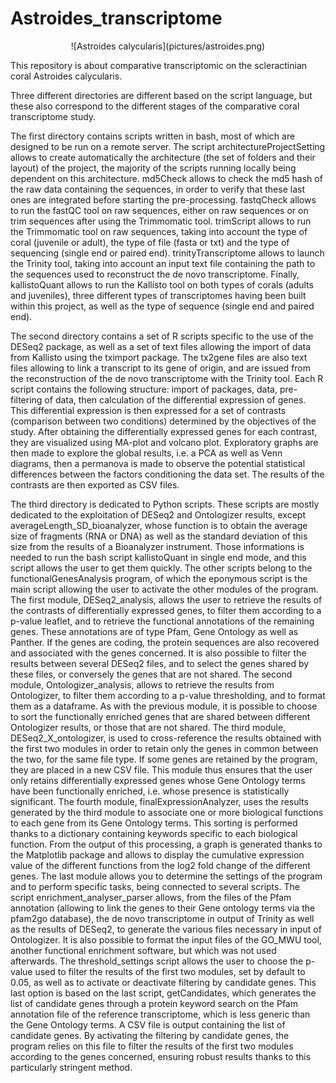 # Astroides_transcriptome

<center>
![Astroides calycularis](pictures/astroides.png)
</center>
  
This repository is about comparative transcriptomic on the scleractinian coral Astroides calycularis.

Three different directories are different based on the script language, but these also correspond to the different stages of the comparative coral transcriptome study.

The first directory contains scripts written in bash, most of which are designed to be run on a remote server. The script architectureProjectSetting allows to create automatically the architecture (the set of folders and their layout) of the project, the majority of the scripts running locally being dependent on this architecture. md5Check allows to check the md5 hash of the raw data containing the sequences, in order to verify that these last ones are integrated before starting the pre-processing. fastqCheck allows to run the fastQC tool on raw sequences, either on raw sequences or on trim sequences after using the Trimmomatic tool. trimScript allows to run the Trimmomatic tool on raw sequences, taking into account the type of coral (juvenile or adult), the type of file (fasta or txt) and the type of sequencing (single end or paired end). trinityTranscriptome allows to launch the Trinity tool, taking into account an input text file containing the path to the sequences used to reconstruct the de novo transcriptome. Finally, kallistoQuant allows to run the Kallisto tool on both types of corals (adults and juveniles), three different types of transcriptomes having been built within this project, as well as the type of sequence (single end and paired end).

The second directory contains a set of R scripts specific to the use of the DESeq2 package, as well as a set of text files allowing the import of data from Kallisto using the tximport package. The tx2gene files are also text files allowing to link a transcript to its gene of origin, and are issued from the reconstruction of the de novo transcriptome with the Trinity tool. Each R script contains the following structure: import of packages, data, pre-filtering of data, then calculation of the differential expression of genes. This differential expression is then expressed for a set of contrasts (comparison between two conditions) determined by the objectives of the study. After obtaining the differentially expressed genes for each contrast, they are visualized using MA-plot and volcano plot. Exploratory graphs are then made to explore the global results, i.e. a PCA as well as Venn diagrams, then a permanova is made to observe the potential statistical differences between the factors conditioning the data set. The results of the contrasts are then exported as CSV files.

The third directory is dedicated to Python scripts. These scripts are mostly dedicated to the exploitation of DESeq2 and Ontologizer results, except averageLength_SD_bioanalyzer, whose function is to obtain the average size of fragments (RNA or DNA) as well as the standard deviation of this size from the results of a Bioanalyzer instrument. Those informations is needed to run the bash script kallistoQuant in single end mode, and this script allows the user to get them quickly. The other scripts belong to the functionalGenesAnalysis program, of which the eponymous script is the main script allowing the user to activate the other modules of the program. The first module, DESeq2_analysis, allows the user to retrieve the results of the contrasts of differentially expressed genes, to filter them according to a p-value leaflet, and to retrieve the functional annotations of the remaining genes. These annotations are of type Pfam, Gene Ontology as well as Panther. If the genes are coding, the protein sequences are also recovered and associated with the genes concerned. It is also possible to filter the results between several DESeq2 files, and to select the genes shared by these files, or conversely the genes that are not shared.
The second module, Ontologizer_analysis, allows to retrieve the results from Ontologizer, to filter them according to a p-value thresholding, and to format them as a dataframe. As with the previous module, it is possible to choose to sort the functionally enriched genes that are shared between different Ontologizer results, or those that are not shared. 
The third module, DESeq2_X_ontologizer, is used to cross-reference the results obtained with the first two modules in order to retain only the genes in common between the two, for the same file type. If some genes are retained by the program, they are placed in a new CSV file. This module thus ensures that the user only retains differentially expressed genes whose Gene Ontology terms have been functionally enriched, i.e. whose presence is statistically significant. The fourth module, finalExpressionAnalyzer, uses the results generated by the third module to associate one or more biological functions to each gene from its Gene Ontology terms. This sorting is performed thanks to a dictionary containing keywords specific to each biological function. From the output of this processing, a graph is generated thanks to the Matplotlib package and allows to display the cumulative expression value of the different functions from the log2 fold change of the different genes.
The last module allows you to determine the settings of the program and to perform specific tasks, being connected to several scripts. The script enrichment_analyser_parser allows, from the files of the Pfam annotation (allowing to link the genes to their Gene ontology terms via the pfam2go database), the de novo transcriptome in output of Trinity as well as the results of DESeq2, to generate the various files necessary in input of Ontologizer. It is also possible to format the input files of the GO_MWU tool, another functional enrichment software, but which was not used afterwards. The threshold_settings script allows the user to choose the p-value used to filter the results of the first two modules, set by default to 0.05, as well as to activate or deactivate filtering by candidate genes. This last option is based on the last script, getCandidates, which generates the list of candidate genes through a protein keyword search on the Pfam annotation file of the reference transcriptome, which is less generic than the Gene Ontology terms. A CSV file is output containing the list of candidate genes. By activating the filtering by candidate genes, the program relies on this file to filter the results of the first two modules according to the genes concerned, ensuring robust results thanks to this particularly stringent method. 



